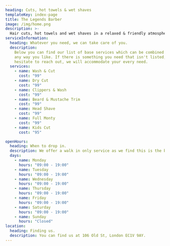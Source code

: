 ```yaml
---
heading: Cuts, hot towels & wet shaves
templateKey: index-page
title: The Legends Barber
image: /img/home.png
description: >-
  Hair cuts, hot towels and wet shaves in a relaxed & friendly atmosphere. With our years of experience and attention to detail, you can be sure to leave feeling sharper and relaxed.
serviceInformation:
  heading: Whatever you need, we can take care of you.
  description:
    Below you can find our list of base services which can be combined
    any way you like. If there is something you need that isn't listed, don't
    hesitate to reach out, we will accommodate your every need.
  services:
    - name: Wash & Cut
      cost: "99"
    - name: Dry Cut
      cost: "99"
    - name: Clippers & Wash
      cost: "99"
    - name: Beard & Mustache Trim
      cost: "99"
    - name: Head Shave
      cost: "99"
    - name: Full Monty
      cost: "99"
    - name: Kids Cut
      cost: "95"

openHours:
  heading: When to drop in.
  description: We offer a walk in only service as we find this is the best way to make as many happy customers as possible.
  days:
    - name: Monday
      hours: "09:00 - 19:00"
    - name: Tuesday
      hours: "09:00 - 19:00"
    - name: Wednesday
      hours: "09:00 - 19:00"
    - name: Thursday
      hours: "09:00 - 19:00"
    - name: Friday
      hours: "09:00 - 19:00"
    - name: Saturday
      hours: "09:00 - 19:00"
    - name: Sunday
      hours: "Closed"
location:
  heading: Finding us.
  description: You can find us at 106 Old St, London EC1V 9AY.
---
```


